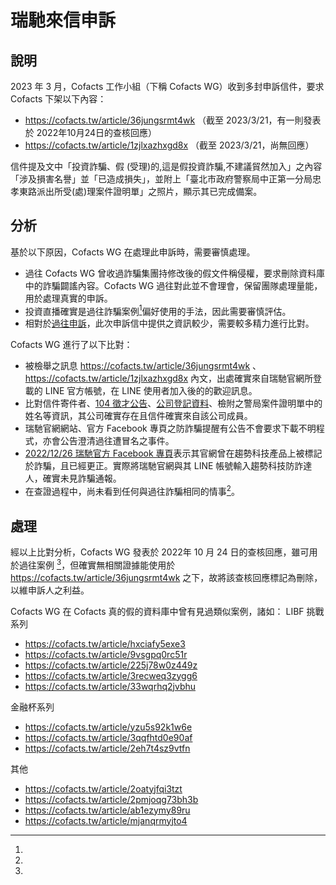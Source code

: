 # 瑞馳來信申訴

## 說明

2023 年 3 月，Cofacts 工作小組（下稱 Cofacts WG）收到多封申訴信件，要求 Cofacts 下架以下內容：
- https://cofacts.tw/article/36jungsrmt4wk （截至 2023/3/21，有一則發表於 2022年10月24日的查核回應）
- https://cofacts.tw/article/1zjlxazhxgd8x （截至 2023/3/21，尚無回應）

信件提及文中「投資詐騙、假 (受理)的,這是假投資詐騙,不建議貿然加入」之內容「涉及損害名譽」並「已造成損失」，並附上「臺北市政府警察局中正第一分局忠孝東路派出所受(處)理案件證明單」之照片，顯示其已完成備案。

## 分析

基於以下原因，Cofacts WG 在處理此申訴時，需要審慎處理。
- 過往 Cofacts WG 曾收過詐騙集團持修改後的假文件稱侵權，要求刪除資料庫中的詐騙闢謠內容。Cofacts WG 過往對此並不會理會，保留團隊處理量能，用於處理真實的申訴。
- 投資直播確實是過往詐騙案例[^scam]偏好使用的手法，因此需要審慎評估。
- 相對於[過往申訴](https://github.com/cofacts/takedowns/blob/master/2020/0103-ipman4.md)，此次申訴信中提供之資訊較少，需要較多精力進行比對。

Cofacts WG 進行了以下比對：
- 被檢舉之訊息 https://cofacts.tw/article/36jungsrmt4wk 、 https://cofacts.tw/article/1zjlxazhxgd8x 內文，出處確實來自瑞馳官網所登載的 LINE 官方帳號，在 LINE 使用者加入後的的歡迎訊息。
- 比對信件寄件者、[104 徵才公告](https://www.104.com.tw/job/7mbcr)、[公司登記資料](https://company.g0v.ronny.tw/id/90699029)、檢附之警局案件證明單中的姓名等資訊，其公司確實存在且信件確實來自該公司成員。
- 瑞馳官網網站、官方 Facebook 專頁之防詐騙提醒有公告不會要求下載不明程式，亦會公告澄清過往遭冒名之事件。
- [2022/12/26 瑞馳官方 Facebook 專頁](https://www.facebook.com/RichicoolSchool/photos/p.234672065554986/234672065554986?type=3)表示其官網曾在趨勢科技產品上被標記於詐騙，且已經更正。實際將瑞馳官網與其 LINE 帳號輸入趨勢科技防詐達人，確實未見詐騙通報。
- 在查證過程中，尚未看到任何與過往詐騙相同的情事[^scam]。

## 處理
經以上比對分析，Cofacts WG 發表於 2022年 10 月 24 日的查核回應，雖可用於過往案例 [^scam]，但確實無相關證據能使用於  https://cofacts.tw/article/36jungsrmt4wk 之下，故將該查核回應標記為刪除，以維申訴人之利益。

[^scam]: 
  Cofacts WG 在 Cofacts 真的假的資料庫中曾有見過類似案例，諸如：
  LIBF 挑戰系列
  - https://cofacts.tw/article/hxciafy5exe3
  - https://cofacts.tw/article/9vsgpq0rc51r
  - https://cofacts.tw/article/225j78w0z449z
  - https://cofacts.tw/article/3recweq3zygg6
  - https://cofacts.tw/article/33wqrhq2jvbhu

  金融杯系列
  - https://cofacts.tw/article/yzu5s92k1w6e
  - https://cofacts.tw/article/3qqfhtd0e90af
  - https://cofacts.tw/article/2eh7t4sz9vtfn

  其他
  - https://cofacts.tw/article/2oatyjfqi3tzt
  - https://cofacts.tw/article/2pmjoqg73bh3b
  - https://cofacts.tw/article/ab1ezymy89ru
  - https://cofacts.tw/article/mjanqrmyjto4
